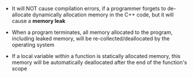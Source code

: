 - It will NOT cause compilation errors, if a programmer forgets to de-allocate dynamically allocation memory in the C++ code, but it will cause a **memory leak**

- When a program terminates, all memory allocated to the program, including leaked memory, will be re-collected/deallocated by the operating system

- If a local variable within a function is statically allocated memory, this memory will be automatically deallocated after the end of the function's scope